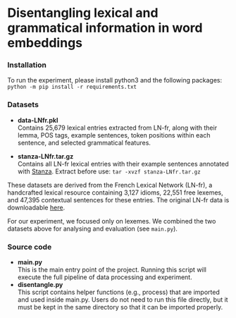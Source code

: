 # Disentangling lexical and grammatical information in word embeddings

### Installation
To run the experiment, please install python3 and the following packages:  
`
python -m pip install -r requirements.txt
`

### Datasets

- **data-LNfr.pkl**  
Contains 25,679 lexical entries extracted from LN-fr, along with their lemma, POS tags, example sentences, token positions within each sentence, and selected grammatical features.

- **stanza-LNfr.tar.gz**  
Contains all LN-fr lexical entries with their example sentences annotated with [Stanza](https://stanfordnlp.github.io/stanza/available_models.html). Extract before use:
`tar -xvzf stanza-LNfr.tar.gz`

These datasets are derived from the French Lexical Network (LN-fr), a handcrafted lexical resource containing 3,127 idioms, 22,551 free lexemes, and 47,395 contextual sentences for these entries. The original LN-fr data is downloadable [here](https://www.ortolang.fr/market/lexicons/lexical-system-fr/v1?lang=en).

For our experiment, we focused only on lexemes. We combined the two datasets above for analysing and evaluation (see `main.py`).

### Source code
- **main.py**  
This is the main entry point of the project. Running this script will execute the full pipeline of data processing and experiment.
- **disentangle.py**  
This script contains helper functions (e.g., process) that are imported and used inside main.py. Users do not need to run this file directly, but it must be kept in the same directory so that it can be imported properly.












